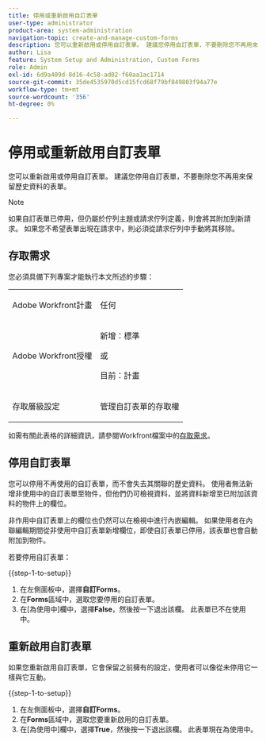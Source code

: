```yaml
---
title: 停用或重新啟用自訂表單
user-type: administrator
product-area: system-administration
navigation-topic: create-and-manage-custom-forms
description: 您可以重新啟用或停用自訂表單。 建議您停用自訂表單，不要刪除您不再用來保留歷史資料的表單。
author: Lisa
feature: System Setup and Administration, Custom Forms
role: Admin
exl-id: 6d9a409d-8d16-4c58-ad02-f60aa1ac1714
source-git-commit: 35de4535970d5cd15fcd68f79bf849803f94a77e
workflow-type: tm+mt
source-wordcount: '356'
ht-degree: 0%

---
```


# 停用或重新啟用自訂表單

您可以重新啟用或停用自訂表單。 建議您停用自訂表單，不要刪除您不再用來保留歷史資料的表單。

>[!NOTE]
>
>如果自訂表單已停用，但仍屬於佇列主題或請求佇列定義，則會將其附加到新請求。 如果您不希望表單出現在請求中，則必須從請求佇列中手動將其移除。

## 存取需求

您必須具備下列專案才能執行本文所述的步驟：

<table style="table-layout:auto"> 
 <col> 
 <col> 
 <tbody> 
  <tr data-mc-conditions=""> 
   <td role="rowheader"> <p>Adobe Workfront計畫</p> </td> 
   <td>任何</td> 
  </tr> 
  <tr> 
   <td role="rowheader">Adobe Workfront授權</td> 
   <td>
   <p>新增：標準</p>
   <p>或</p>
   <p>目前：計畫</p></td> 
  </tr> 
  <tr data-mc-conditions=""> 
   <td role="rowheader">存取層級設定</td> 
   <td> <p>管理自訂表單的存取權</p></td> 
  </tr>  
 </tbody> 
</table>

如需有關此表格的詳細資訊，請參閱Workfront檔案中的[存取需求](/help/quicksilver/administration-and-setup/add-users/access-levels-and-object-permissions/access-level-requirements-in-documentation.md)。

## 停用自訂表單

您可以停用不再使用的自訂表單，而不會失去其關聯的歷史資料。 使用者無法新增非使用中的自訂表單至物件，但他們仍可檢視資料，並將資料新增至已附加該資料的物件上的欄位。

非作用中自訂表單上的欄位也仍然可以在檢視中進行內嵌編輯。 如果使用者在內聯編輯期間從非使用中自訂表單新增欄位，即使自訂表單已停用，該表單也會自動附加到物件。

若要停用自訂表單：

{{step-1-to-setup}}

1. 在左側面板中，選擇&#x200B;**自訂Forms**。
1. 在&#x200B;**Forms**&#x200B;區域中，選取您要停用的自訂表單。
1. 在[為使用中]欄中，選擇&#x200B;**False**，然後按一下退出該欄。 此表單已不在使用中。

## 重新啟用自訂表單

如果您重新啟用自訂表單，它會保留之前擁有的設定，使用者可以像從未停用它一樣與它互動。

{{step-1-to-setup}}

1. 在左側面板中，選擇&#x200B;**自訂Forms**。
1. 在&#x200B;**Forms**&#x200B;區域中，選取您要重新啟用的自訂表單。
1. 在[為使用中]欄中，選擇&#x200B;**True**，然後按一下退出該欄。 此表單現在為使用中。
